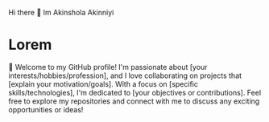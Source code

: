 Hi there 👋 Im Akinshola Akinniyi <h1>Lorem</h1>
👋 Welcome to my GitHub profile! I'm passionate about [your interests/hobbies/profession], and I love collaborating on projects that [explain your motivation/goals]. With a focus on [specific skills/technologies], I'm dedicated to [your objectives or contributions]. Feel free to explore my repositories and connect with me to discuss any exciting opportunities or ideas!

